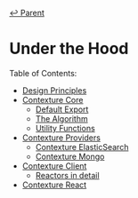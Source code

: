 ﻿[↩  Parent](../README.md)

 # Under the Hood

Table of Contents:
- [Design Principles](design-principles.md)
- [Contexture Core](contexture-core.md)
  - [Default Export](contexture-core.md#default-export)
  - [The Algorithm](contexture-core.md#the-algorithm)
  - [Utility Functions](contexture-core.md#utility-functions)
- [Contexture Providers](contexture-providers/README.md)
  - [Contexture ElasticSearch](contexture-providers/contexture-elasticsearch.md)
  - [Contexture Mongo](contexture-providers/contexture-mongo.md)
- [Contexture Client](contexture-client.md)
  - [Reactors in detail](contexture-client.md#reactors-in-detail)
- [Contexture React](contexture-react.md)

